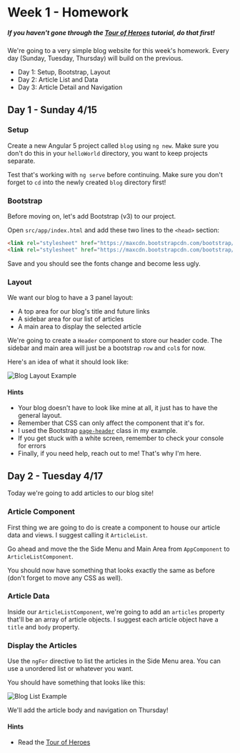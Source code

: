 # Week 1 - Homework

##### If you haven't gone through the [Tour of Heroes](https://angular.io/tutorial) tutorial, do that first!

We're going to a very simple blog website for this week's homework.  Every day (Sunday, Tuesday, Thursday) will build on the previous.

- Day 1: Setup, Bootstrap, Layout
- Day 2: Article List and Data
- Day 3: Article Detail and Navigation


## Day 1 - Sunday 4/15

### Setup
Create a new Angular 5 project called `blog` using `ng new`.
Make sure you don't do this in your `helloWorld` directory, you want to keep projects separate.

Test that's working with `ng serve` before continuing.
Make sure you don't forget to `cd` into the newly created `blog` directory first!

### Bootstrap
Before moving on, let's add Bootstrap (v3) to our project.

Open `src/app/index.html` and add these two lines to the `<head>` section:

```html
<link rel="stylesheet" href="https://maxcdn.bootstrapcdn.com/bootstrap/3.3.7/css/bootstrap.min.css">
<link rel="stylesheet" href="https://maxcdn.bootstrapcdn.com/bootstrap/3.3.7/css/bootstrap-theme.min.css">
```
Save and you should see the fonts change and become less ugly.

### Layout

We want our blog to have a 3 panel layout:
- A top area for our blog's title and future links
- A sidebar area for our list of articles
- A main area to display the selected article

We're going to create a `Header` component to store our header code.
The sidebar and main area will just be a bootstrap `row` and `col`s for now.

Here's an idea of what it should look like:

![Blog Layout Example](http://sergei202.com/blog-layout.png)

#### Hints
- Your blog doesn't have to look like mine at all, it just has to have the general layout.
- Remember that CSS can only affect the component that it's for.
- I used the Bootstrap [`page-header`](https://getbootstrap.com/docs/3.3/components/#page-header) class in my example.
- If you get stuck with a white screen, remember to check your console for errors
- Finally, if you need help, reach out to me!  That's why I'm here.


## Day 2 - Tuesday 4/17

Today we're going to add articles to our blog site!

### Article Component

First thing we are going to do is create a component to house our article data and views.  I suggest calling it `ArticleList`.

Go ahead and move the the Side Menu and Main Area from `AppComponent` to `ArticleListComponent`.

You should now have something that looks exactly the same as before (don't forget to move any CSS as well).

### Article Data

Inside our `ArticleListComponent`, we're going to add an `articles` property that'll be an array of article objects.
I suggest each article object have a `title` and `body` property.

### Display the Articles

Use the `ngFor` directive to list the articles in the Side Menu area.  You can use a unordered list or whatever you want.

You should have something that looks like this:

![Blog List Example](http://sergei202.com/blog-list.png)

We'll add the article body and navigation on Thursday!

#### Hints
- Read the [Tour of Heroes](https://angular.io/tutorial)
